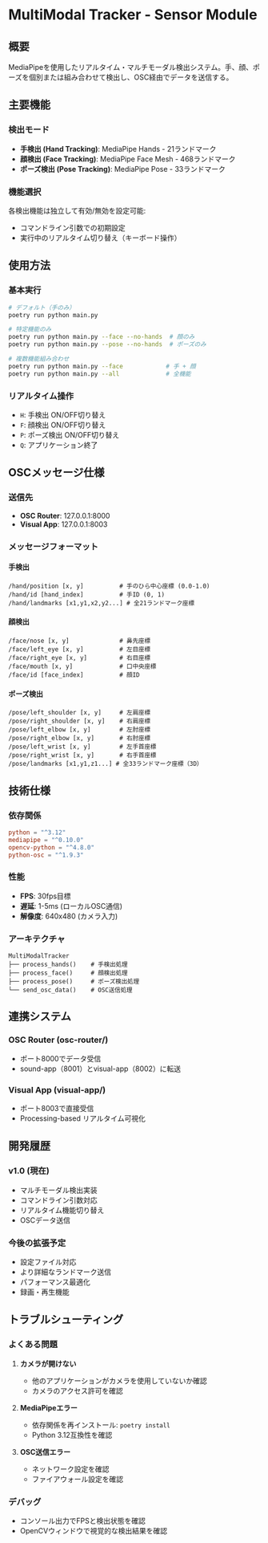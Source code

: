 # MultiModal Tracker - Sensor Module

## 概要
MediaPipeを使用したリアルタイム・マルチモーダル検出システム。手、顔、ポーズを個別または組み合わせて検出し、OSC経由でデータを送信する。

## 主要機能

### 検出モード
- **手検出 (Hand Tracking)**: MediaPipe Hands - 21ランドマーク
- **顔検出 (Face Tracking)**: MediaPipe Face Mesh - 468ランドマーク 
- **ポーズ検出 (Pose Tracking)**: MediaPipe Pose - 33ランドマーク

### 機能選択
各検出機能は独立して有効/無効を設定可能:
- コマンドライン引数での初期設定
- 実行中のリアルタイム切り替え（キーボード操作）

## 使用方法

### 基本実行
```bash
# デフォルト（手のみ）
poetry run python main.py

# 特定機能のみ
poetry run python main.py --face --no-hands  # 顔のみ
poetry run python main.py --pose --no-hands  # ポーズのみ

# 複数機能組み合わせ
poetry run python main.py --face            # 手 + 顔
poetry run python main.py --all             # 全機能
```

### リアルタイム操作
- `H`: 手検出 ON/OFF切り替え
- `F`: 顔検出 ON/OFF切り替え  
- `P`: ポーズ検出 ON/OFF切り替え
- `Q`: アプリケーション終了

## OSCメッセージ仕様

### 送信先
- **OSC Router**: 127.0.0.1:8000
- **Visual App**: 127.0.0.1:8003

### メッセージフォーマット

#### 手検出
```
/hand/position [x, y]          # 手のひら中心座標 (0.0-1.0)
/hand/id [hand_index]          # 手ID (0, 1)
/hand/landmarks [x1,y1,x2,y2...] # 全21ランドマーク座標
```

#### 顔検出  
```
/face/nose [x, y]              # 鼻先座標
/face/left_eye [x, y]          # 左目座標
/face/right_eye [x, y]         # 右目座標
/face/mouth [x, y]             # 口中央座標
/face/id [face_index]          # 顔ID
```

#### ポーズ検出
```
/pose/left_shoulder [x, y]     # 左肩座標
/pose/right_shoulder [x, y]    # 右肩座標
/pose/left_elbow [x, y]        # 左肘座標
/pose/right_elbow [x, y]       # 右肘座標
/pose/left_wrist [x, y]        # 左手首座標
/pose/right_wrist [x, y]       # 右手首座標
/pose/landmarks [x1,y1,z1...] # 全33ランドマーク座標（3D）
```

## 技術仕様

### 依存関係
```toml
python = "^3.12"
mediapipe = "^0.10.0"
opencv-python = "^4.8.0"
python-osc = "^1.9.3"
```

### 性能
- **FPS**: 30fps目標
- **遅延**: 1-5ms (ローカルOSC通信)
- **解像度**: 640x480 (カメラ入力)

### アーキテクチャ
```
MultiModalTracker
├── process_hands()    # 手検出処理
├── process_face()     # 顔検出処理  
├── process_pose()     # ポーズ検出処理
└── send_osc_data()    # OSC送信処理
```

## 連携システム

### OSC Router (osc-router/)
- ポート8000でデータ受信
- sound-app（8001）とvisual-app（8002）に転送

### Visual App (visual-app/)
- ポート8003で直接受信
- Processing-based リアルタイム可視化

## 開発履歴

### v1.0 (現在)
- マルチモーダル検出実装
- コマンドライン引数対応
- リアルタイム機能切り替え
- OSCデータ送信

### 今後の拡張予定
- 設定ファイル対応
- より詳細なランドマーク送信
- パフォーマンス最適化
- 録画・再生機能

## トラブルシューティング

### よくある問題
1. **カメラが開けない**
   - 他のアプリケーションがカメラを使用していないか確認
   - カメラのアクセス許可を確認

2. **MediaPipeエラー**
   - 依存関係を再インストール: `poetry install`
   - Python 3.12互換性を確認

3. **OSC送信エラー**
   - ネットワーク設定を確認
   - ファイアウォール設定を確認

### デバッグ
- コンソール出力でFPSと検出状態を確認
- OpenCVウィンドウで視覚的な検出結果を確認